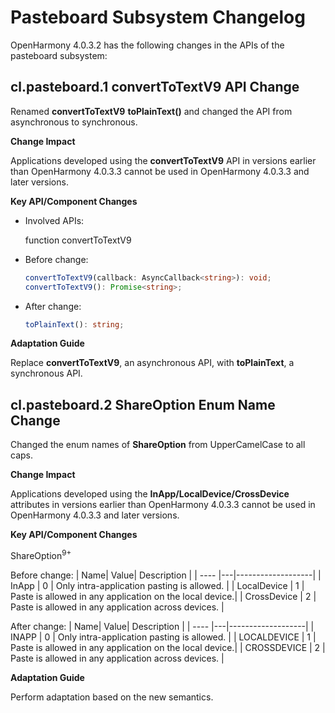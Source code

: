 # Pasteboard Subsystem Changelog

OpenHarmony 4.0.3.2 has the following changes in the APIs of the pasteboard subsystem:

## cl.pasteboard.1 convertToTextV9 API Change

Renamed **convertToTextV9** **toPlainText()** and changed the API from asynchronous to synchronous.

**Change Impact**

Applications developed using the **convertToTextV9** API in versions earlier than OpenHarmony 4.0.3.3 cannot be used in OpenHarmony 4.0.3.3 and later versions.

**Key API/Component Changes**

- Involved APIs:

  function convertToTextV9

- Before change:

  ```ts
  convertToTextV9(callback: AsyncCallback<string>): void;
  convertToTextV9(): Promise<string>;
  ```

- After change:

  ```ts
  toPlainText(): string;
  ```


**Adaptation Guide**

Replace **convertToTextV9**, an asynchronous API, with **toPlainText**, a synchronous API.

## cl.pasteboard.2 ShareOption Enum Name Change

Changed the enum names of **ShareOption** from UpperCamelCase to all caps.

**Change Impact**

Applications developed using the **InApp/LocalDevice/CrossDevice** attributes in versions earlier than OpenHarmony 4.0.3.3 cannot be used in OpenHarmony 4.0.3.3 and later versions.

**Key API/Component Changes**

ShareOption<sup>9+</sup>

Before change:
| Name| Value| Description               |
| ---- |---|-------------------|
| InApp | 0 | Only intra-application pasting is allowed.     |
| LocalDevice | 1 | Paste is allowed in any application on the local device.|
| CrossDevice | 2 | Paste is allowed in any application across devices. |


After change:
| Name| Value| Description               |
| ---- |---|-------------------|
| INAPP | 0 | Only intra-application pasting is allowed.     |
| LOCALDEVICE | 1 | Paste is allowed in any application on the local device.|
| CROSSDEVICE | 2 | Paste is allowed in any application across devices. |

**Adaptation Guide**

Perform adaptation based on the new semantics.

